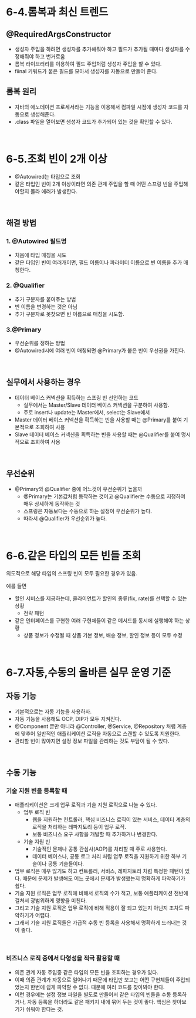 # 6-4.롬복과 최신 트렌드

## @RequiredArgsConstructor

- 생성자 주입을 하려면 생성자를 추가해줘야 하고 필드가 추가될 때마다 생성자를 수정해줘야 하고 번거로움
- 롬복 라이브러리를 이용하여 필드 주입처럼 생성자 주입을 할 수 있다.
- fiinal 키워드가 붙은 필드를 모아서 생성자를 자동으로 만들어 준다.

## 롬복 원리

- 자바의 애노테이션 프로세서라는 기능을 이용해서 컴파일 시점에 생성자 코드를 자동으로 생성해준다.
- .class 파일을 열어보면 생성자 코드가 추가되어 있는 것을 확인할 수 있다.

<br/>

# 6-5.조회 빈이 2개 이상

- @Autowired는 타입으로 조회
- 같은 타입인 빈이 2개 이상이라면 의존 관계 주입을 할 때 어떤 스프링 빈을 주입해야할지 몰라 에러가 발생한다.

<br/>

## 해결 방법

### 1. @Autowired 필드명

- 처음에 타입 매칭을 시도
- 같은 타입인 빈이 여러개이면, 필드 이름이나 파라미터 이름으로 빈 이름을 추가 매칭한다.

### 2. @Qualifier

- 추가 구분자를 붙여주는 방법
- 빈 이름을 변경하는 것은 아님
- 추가 구분자로 못찾으면 빈 이름으로 매칭을 시도함.

### 3.@Primary

- 우선순위를 정하는 방법
- @Autowired시에 여러 빈이 매칭되면 @Primary가 붙은 빈이 우선권을 가진다.

<br/>

## 실무에서 사용하는 경우

- 데이터 베이스 커넥션을 획득하는 스프링 빈 선언하는 코드
    - 실무에서는 Master/Slave 데이터 베이스 커넥션을 구분하여 사용함.
    - 주로 insert나 update는 Master에서, select는 Slave에서
- Master 데이터 베이스 커넥션을 획득하는 빈을 사용할 때는 @Primary를 붙여 기본적으로 조회하여 사용
- Slave 데이터 베이스 커넥션을 획득하는 빈을 사용할 때는 @Qualifier를 붙여 명시적으로 조회하여 사용

<br/>

## 우선순위

- @Primary와 @Qualifier 중에 어느것이 우선순위가 높을까
    - @Primary는 기본값처럼 동작하는 것이고 @Qualifier는 수동으로 지정하여 매우 상세하게 동작하는 것
    - 스프링은 자동보다는 수동으로 하는 설정이 우선순위가 높다.
    - 따라서 @Qualifier가 우선순위가 높다.

<br/>

# 6-6.같은 타입의 모든 빈들 조회

의도적으로 해당 타입의 스프링 빈이 모두 필요한 경우가 있음.

예를 들면

- 할인 서비스를 제공하는데, 클라이언트가 할인의 종류(fix, rate)를 선택할 수 있는 상황
    - 전략 패턴
- 같은 인터페이스를 구현한 여러 구현체들이 같은 메서드를 동시에 실행해야 하는 상황
    - 상품 정보가 수정될 때  상품 기본 정보, 배송 정보, 할인 정보 등이 모두 수정

<br/>

# 6-7.자동,수동의 올바른 실무 운영 기준

## 자동 기능

- 기본적으로는 자동 기능을 사용하자.
- 자동 기능을 사용해도 OCP, DIP가 모두 지켜진다.
- @Component 뿐만 아니라 @Controller, @Service, @Repository 처럼 계층에 맞추어 일반적인 애플리케이션 로직을 자동으로 스캔할 수 있도록 지원한다.
- 관리할 빈이 많아지면 설정 정보 파일을 관리하는 것도 부담이 될 수 있다.

<br/>

## 수동 기능

### 기술 지원 빈을 등록할 때

- 애플리케이션은 크게 업무 로직과 기술 지원 로직으로 나눌 수 있다.
    - 업무 로직 빈
        - 웹을 지원하는 컨트롤러, 핵심 비즈니스 로직이 있는 서비스, 데이터 계층의 로직을 처리하는 레파지토리 등이 업무 로직.
        - 보통 비즈니스 요구 사항을 개발할 때 추가하거나 변경한다.
    - 기술 지원 빈
        - 기술적인 문제나 공통 관심사(AOP)를 처리할 때 주로 사용한다.
        - 데이터 베이스나, 공통 로그 처리 처럼 업무 로직을 지원하기 위한 하부 기술이나 공통 기술들이다.
- 업무 로직은 매우 많기도 하고 컨트롤러, 서비스, 레파지토리 처럼 특정한 패턴이 있다. 때문에 문제가 발생해도 어느 곳에서 문제가 발생했는지 명확하게 파악하기가 쉽다.
- 기술 지원 로직은 업무 로직에 비해서 로직의 수가 적고, 보통 애플리케이션 전반에 걸쳐서 광범위하게 영향을 미친다.
- 그리고 기술 지원 로직은 업무 로직에 비해 적용이 잘 되고 있는지 아닌지 조차도 파악하기가 어렵다.
- 그래서 기술 지원 로직들은 가급적 수동 빈 등록을 사용해서 명확하게 드러내는 것이 좋다.

<br/>

### 비즈니스 로직 중에서 다형성을 적극 활용할 때

- 의존 관계 자동 주입중 같은 타입의 모든 빈을 조회하는 경우가 있다.
- 이때 의존 관계가 자동으로 일어나기 때문에 타입만 보고는 어떤 구현체들이 주입되었는지 한번에 쉽게 파악할 수 없다. 때문에 여러 코드를 찾아봐야 한다.
- 이런 경우에는 설정 정보 파일을 별도로 만들어서 같은 타입의 빈들을 수동 등록하거나, 자동 등록을 하더라도 같은 패키지 내에 묶어 두는 것이 좋다. 핵심은 찾아보기가 쉬워야 한다는 것.